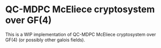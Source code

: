 # QC-MDPC McEliece cryptosystem over GF(4)

This is a WIP implementation of QC-MDPC McEliece cryptosystem over GF(4) (or possibly other galois fields).